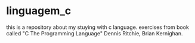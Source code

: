 # linguagem_c

this is a repository about my stuying with c language. 
exercises from book called "C The Programming Language" Dennis Ritchie, Brian Kernighan.
